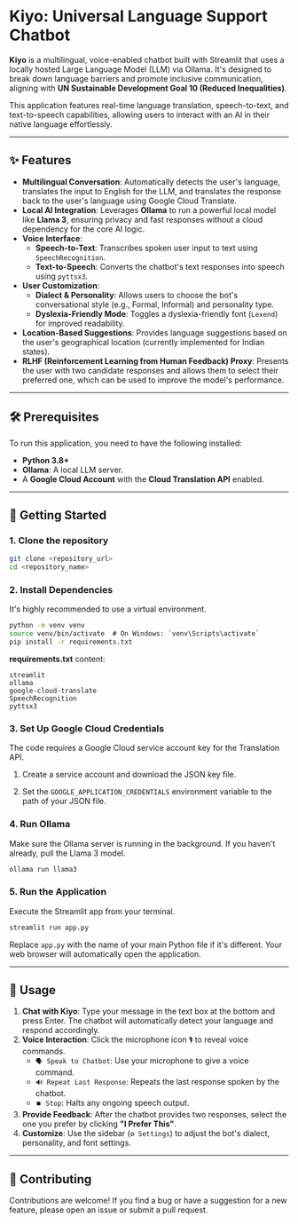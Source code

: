 # Kiyo: Universal Language Support Chatbot

**Kiyo** is a multilingual, voice-enabled chatbot built with Streamlit that uses a locally hosted Large Language Model (LLM) via Ollama. It's designed to break down language barriers and promote inclusive communication, aligning with **UN Sustainable Development Goal 10 (Reduced Inequalities)**.

This application features real-time language translation, speech-to-text, and text-to-speech capabilities, allowing users to interact with an AI in their native language effortlessly.

-----

## ✨ Features

  * **Multilingual Conversation**: Automatically detects the user's language, translates the input to English for the LLM, and translates the response back to the user's language using Google Cloud Translate.
  * **Local AI Integration**: Leverages **Ollama** to run a powerful local model like **Llama 3**, ensuring privacy and fast responses without a cloud dependency for the core AI logic.
  * **Voice Interface**:
      * **Speech-to-Text**: Transcribes spoken user input to text using `SpeechRecognition`.
      * **Text-to-Speech**: Converts the chatbot's text responses into speech using `pyttsx3`.
  * **User Customization**:
      * **Dialect & Personality**: Allows users to choose the bot's conversational style (e.g., Formal, Informal) and personality type.
      * **Dyslexia-Friendly Mode**: Toggles a dyslexia-friendly font (`Lexend`) for improved readability.
  * **Location-Based Suggestions**: Provides language suggestions based on the user's geographical location (currently implemented for Indian states).
  * **RLHF (Reinforcement Learning from Human Feedback) Proxy**: Presents the user with two candidate responses and allows them to select their preferred one, which can be used to improve the model's performance.

-----

## 🛠️ Prerequisites

To run this application, you need to have the following installed:

  * **Python 3.8+**
  * **Ollama**: A local LLM server.
  * A **Google Cloud Account** with the **Cloud Translation API** enabled.

-----

## 🚀 Getting Started

### 1\. Clone the repository

```bash
git clone <repository_url>
cd <repository_name>
```

### 2\. Install Dependencies

It's highly recommended to use a virtual environment.

```bash
python -m venv venv
source venv/bin/activate  # On Windows: `venv\Scripts\activate`
pip install -r requirements.txt
```

**requirements.txt** content:

```
streamlit
ollama
google-cloud-translate
SpeechRecognition
pyttsx3
```

### 3\. Set Up Google Cloud Credentials

The code requires a Google Cloud service account key for the Translation API.

1.  Create a service account and download the JSON key file.

2.  Set the `GOOGLE_APPLICATION_CREDENTIALS` environment variable to the path of your JSON file.

    
### 4\. Run Ollama

Make sure the Ollama server is running in the background. If you haven't already, pull the Llama 3 model.

```bash
ollama run llama3
```

### 5\. Run the Application

Execute the Streamlit app from your terminal.

```bash
streamlit run app.py
```

Replace `app.py` with the name of your main Python file if it's different. Your web browser will automatically open the application.

-----

## 🎨 Usage

1.  **Chat with Kiyo**: Type your message in the text box at the bottom and press Enter. The chatbot will automatically detect your language and respond accordingly.
2.  **Voice Interaction**: Click the microphone icon `🎙️` to reveal voice commands.
      * `🗣️ Speak to Chatbot`: Use your microphone to give a voice command.
      * `🔊 Repeat Last Response`: Repeats the last response spoken by the chatbot.
      * `⏹️ Stop`: Halts any ongoing speech output.
3.  **Provide Feedback**: After the chatbot provides two responses, select the one you prefer by clicking **"I Prefer This"**.
4.  **Customize**: Use the sidebar (`⚙️ Settings`) to adjust the bot's dialect, personality, and font settings.

-----

## 🤝 Contributing

Contributions are welcome\! If you find a bug or have a suggestion for a new feature, please open an issue or submit a pull request.
